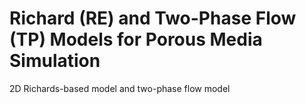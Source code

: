 # Richard (RE) and Two-Phase Flow (TP) Models for Porous Media Simulation
 2D Richards-based model and two-phase flow model
